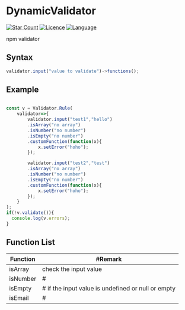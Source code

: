 # DynamicValidator
[![Star Count](https://img.shields.io/badge/dynamic/json?color=brightgreen&label=Star&query=stargazers_count&url=https%3A%2F%2Fapi.github.com%2Frepos%2Fhelloakn%2FDynamicValidator)](https://github.com/helloakn/DynamicValidator) [![Licence](https://img.shields.io/badge/dynamic/json?color=informational&label=LICENCE&query=license.name&url=https%3A%2F%2Fapi.github.com%2Frepos%2Fhelloakn%2FDynamicValidator)](https://github.com/helloakn/DynamicValidator) [![Language](https://img.shields.io/badge/dynamic/json?color=blueviolet&label=Language&query=language&url=https%3A%2F%2Fapi.github.com%2Frepos%2Fhelloakn%2FDynamicValidator)](https://github.com/helloakn/DynamicValidator)

npm validator

## Syntax
```javascript
validator.input("value to validate")->functions();
```

## Example
```javascript

const v = Validator.Rule(
    validator=>{
        validator.input("test1","hello")
        .isArray("no array")
        .isNumber("no number")
        .isEmpty("no number")
        .customFunction(function(x){
            x.setError("hoho");
        });

        validator.input("test2","test")
        .isArray("no array")
        .isNumber("no number")
        .isEmpty("no number")
        .customFunction(function(x){
            x.setError("hoho");
        });
    }
);
if(!v.validate()){
  console.log(v.errors);
}
```
## Function List
Function | #Remark
--- | --- 
isArray | check the input value
isNumber | #
isEmpty | # if the input value is undefined or null or empty
isEmail | #